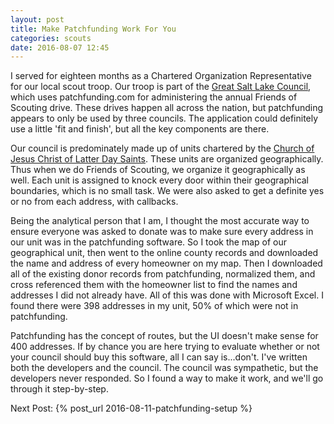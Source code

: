 ```yaml
---
layout: post
title: Make Patchfunding Work For You
categories: scouts
date: 2016-08-07 12:45
---
```

I served for eighteen months as a Chartered Organization Representative for our local scout troop. Our troop is part of the [Great Salt Lake Council](https://www.saltlakescouts.org/), which uses patchfunding.com for administering the annual Friends of Scouting drive. These drives happen all across the nation, but patchfunding appears to only be used by three councils. The application could definitely use a little 'fit and finish', but all the key components are there.

Our council is predominately made up of units chartered by the [Church of Jesus Christ of Latter Day Saints](https://scouting.lds.org). These units are organized geographically. Thus when we do Friends of Scouting, we organize it geographically as well. Each unit is assigned to knock every door within their geographical boundaries, which is no small task. We were also asked to get a definite yes or no from each address, with callbacks.

Being the analytical person that I am, I thought the most accurate way to ensure everyone was asked to donate was to make sure every address in our unit was in the patchfunding software. So I took the map of our geographical unit, then went to the online county records and downloaded the name and address of every homeowner on my map. Then I downloaded all of the existing donor records from patchfunding, normalized them, and cross referenced them with the homeowner list to find the names and addresses I did not already have. All of this was done with Microsoft Excel. I found there were 398 addresses in my unit, 50% of which were not in patchfunding.

Patchfunding has the concept of routes, but the UI doesn't make sense for 400 addresses. If by chance you are here trying to evaluate whether or not your council should buy this software, all I can say is...don't. I've written both the developers and the council. The council was sympathetic, but the developers never responded. So I found a way to make it work, and we'll go through it step-by-step.

Next Post: {% post_url 2016-08-11-patchfunding-setup %}
